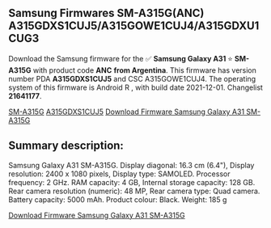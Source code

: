 <h2>Samsung Firmwares SM-A315G(ANC) A315GDXS1CUJ5/A315GOWE1CUJ4/A315GDXU1CUG3</h2>
Download the Samsung firmware for the ✅ <strong>Samsung Galaxy A31 </strong> ⭐ <strong>SM-A315G</strong> with product code <strong>ANC</strong> <strong> from Argentina</strong>. This firmware has version number PDA <strong>A315GDXS1CUJ5</strong> and CSC A315GOWE1CUJ4. The operating system of this firmware is Android R , with build date 2021-12-01. Changelist <strong>21641177</strong>.


[SM-A315G](https://samfirm.shop/samsung/model/SM-A315G)
[A315GDXS1CUJ5](https://samfirm.shop/samsung/pda/A315GDXS1CUJ5)
[Download Firmware Samsung Galaxy A31 SM-A315G](https://samfirm.shop/samsung/firmware/479104)
<h2>Summary description:</h2>
<p>Samsung Galaxy A31 SM-A315G. Display diagonal: 16.3 cm (6.4"), Display resolution: 2400 x 1080 pixels, Display type: SAMOLED. Processor frequency: 2 GHz. RAM capacity: 4 GB, Internal storage capacity: 128 GB. Rear camera resolution (numeric): 48 MP, Rear camera type: Quad camera. Battery capacity: 5000 mAh. Product colour: Black. Weight: 185 g</p>


[Download Firmware Samsung Galaxy A31 SM-A315G](https://samfirm.shop/samsung/firmware/479104)
